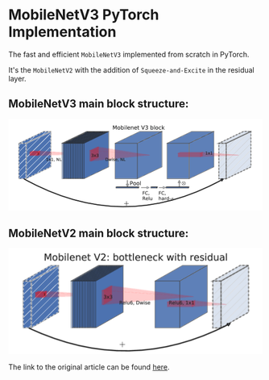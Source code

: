 # MobileNetV3 PyTorch Implementation

The fast and efficient `MobileNetV3` implemented from scratch in PyTorch.

It's the `MobileNetV2` with the addition of `Squeeze-and-Excite` in the residual layer.

## MobileNetV3 main block structure:

![MobileNetV3](images/MobileNetV3.png)

## MobileNetV2 main block structure:

![MobileNetV2](images/MobileNetV2.png)

The link to the original article can be found [here](https://arxiv.org/abs/1905.02244v5).